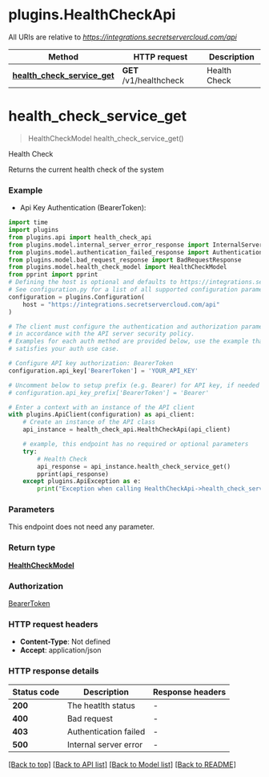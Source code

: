 # plugins.HealthCheckApi

All URIs are relative to *https://integrations.secretservercloud.com/api*

Method | HTTP request | Description
------------- | ------------- | -------------
[**health_check_service_get**](HealthCheckApi.md#health_check_service_get) | **GET** /v1/healthcheck | Health Check


# **health_check_service_get**
> HealthCheckModel health_check_service_get()

Health Check

Returns the current health check of the system

### Example

* Api Key Authentication (BearerToken):

```python
import time
import plugins
from plugins.api import health_check_api
from plugins.model.internal_server_error_response import InternalServerErrorResponse
from plugins.model.authentication_failed_response import AuthenticationFailedResponse
from plugins.model.bad_request_response import BadRequestResponse
from plugins.model.health_check_model import HealthCheckModel
from pprint import pprint
# Defining the host is optional and defaults to https://integrations.secretservercloud.com/api
# See configuration.py for a list of all supported configuration parameters.
configuration = plugins.Configuration(
    host = "https://integrations.secretservercloud.com/api"
)

# The client must configure the authentication and authorization parameters
# in accordance with the API server security policy.
# Examples for each auth method are provided below, use the example that
# satisfies your auth use case.

# Configure API key authorization: BearerToken
configuration.api_key['BearerToken'] = 'YOUR_API_KEY'

# Uncomment below to setup prefix (e.g. Bearer) for API key, if needed
# configuration.api_key_prefix['BearerToken'] = 'Bearer'

# Enter a context with an instance of the API client
with plugins.ApiClient(configuration) as api_client:
    # Create an instance of the API class
    api_instance = health_check_api.HealthCheckApi(api_client)

    # example, this endpoint has no required or optional parameters
    try:
        # Health Check
        api_response = api_instance.health_check_service_get()
        pprint(api_response)
    except plugins.ApiException as e:
        print("Exception when calling HealthCheckApi->health_check_service_get: %s\n" % e)
```


### Parameters
This endpoint does not need any parameter.

### Return type

[**HealthCheckModel**](HealthCheckModel.md)

### Authorization

[BearerToken](../README.md#BearerToken)

### HTTP request headers

 - **Content-Type**: Not defined
 - **Accept**: application/json


### HTTP response details

| Status code | Description | Response headers |
|-------------|-------------|------------------|
**200** | The heatlth status |  -  |
**400** | Bad request |  -  |
**403** | Authentication failed |  -  |
**500** | Internal server error |  -  |

[[Back to top]](#) [[Back to API list]](../README.md#documentation-for-api-endpoints) [[Back to Model list]](../README.md#documentation-for-models) [[Back to README]](../README.md)

